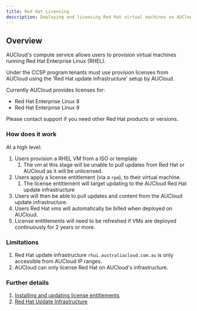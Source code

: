```yaml
---
title: Red Hat Licensing
description: Deploying and licensing Red Hat virtual machines on AUCloud 
---
```


## Overview 
AUCloud's compute service allows users to provision virtual machines running Red Hat Enterprise Linux (RHEL).

Under the CCSP program tenants must use provision licenses from AUCloud using the 'Red Hat update infrastructure' setup by AUCloud.

Currently AUCloud provides licenses for:
- Red Hat Enterprise Linux 8
- Red Hat Enterprise Linux 9

Please contact support if you need other Red Hat products or versions.

### How does it work

At a high level:

1. Users provision a RHEL VM from a ISO or template
   1. The vm at this stage will be unable to pull updates from Red Hat or AUCloud as it will be unlicensed.
2. Users apply a license entitlement (via a `rpm`), to their virtual machine. 
   1. The license entitlement will target updating to the AUCloud Red Hat update infrastructure
3. Users will then be able to pull updates and content from the AUCloud update infrastructure. 
4. Users Red Hat vms will automatically be billed when deployed on AUCloud.
5. License entitlements will need to be refreshed if VMs are deployed continuously for 2 years or more.


### Limitations

1. Red Hat update infrastructure `rhui.australiacloud.com.au` is only accessible from AUCloud IP ranges.
2. AUCloud can only license Red Hat on AUCloud's infrastructure.



### Further details

1. [Installing and updating license entitlements](./installing_updating.md)
2. [Red Hat Update Infrastructure](https://access.redhat.com/documentation/en-us/red_hat_update_infrastructure/4/html/configuring_and_managing_red_hat_update_infrastructure/index)